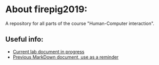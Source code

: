 # About firepig2019:
A repository for all parts of the course "Human-Computer interaction".

## Useful info:
- [Current lab document in progress](https://vult-my.sharepoint.com/:w:/g/personal/vilius_minkevicius_mif_stud_vu_lt/EZgB0_fC3GBBj6RPURLLWekBAOmrdoopVrZjaVI7pk3x4A?e=ZuOqwd)
- [Previous MarkDown document, use as a reminder](https://github.com/Tristanas/PSI2-Food-Bee-Inc/blob/master/Dokumentas.md)
